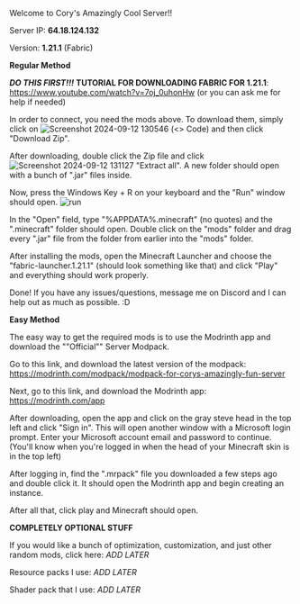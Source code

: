 Welcome to Cory's Amazingly Cool Server!!

Server IP: **64.18.124.132**

Version: **1.21.1** (Fabric)

**Regular Method**

***DO THIS FIRST!!!*** **TUTORIAL FOR DOWNLOADING FABRIC FOR 1.21.1**: https://www.youtube.com/watch?v=7oj_0uhonHw    (or you can ask me for help if needed)


In order to connect, you need the mods above. To download them, simply click on ![Screenshot 2024-09-12 130546](https://github.com/user-attachments/assets/a04a34e3-c797-4764-af3b-504185eee281) (<> Code) 
and then click "Download Zip".

After downloading, double click the Zip file and click ![Screenshot 2024-09-12 131127](https://github.com/user-attachments/assets/0ae2e130-b4c5-46e0-8f4c-6a9feb3a460d) "Extract all". A new folder should open with a bunch of ".jar" files inside. 

Now, press the Windows Key + R on your keyboard and the "Run" window should open. ![run](https://github.com/user-attachments/assets/1ca1927c-9c17-41d1-8feb-4318b0ec612e)

In the "Open" field, type "%APPDATA%\.minecraft" (no quotes) and the ".minecraft" folder should open. Double click on the "mods" folder and drag every ".jar" file from the folder from earlier into the "mods" folder.

After installing the mods, open the Minecraft Launcher and choose the "fabric-launcher.1.21.1" (should look something like that) and click "Play" and everything should work properly.

Done!
If you have any issues/questions, message me on Discord and I can help out as much as possible. :D

**Easy Method**

The easy way to get the required mods is to use the Modrinth app and download the ""Official"" Server Modpack. 

Go to this link, and download the latest version of the modpack: https://modrinth.com/modpack/modpack-for-corys-amazingly-fun-server

Next, go to this link, and download the Modrinth app: https://modrinth.com/app

After downloading, open the app and click on the gray steve head in the top left and click "Sign in". This will open another window with a Microsoft login prompt. Enter your Microsoft account email and password to continue. (You'll know when you're logged in when the head of your Minecraft skin is in the top left)

After logging in, find the ".mrpack" file you downloaded a few steps ago and double click it. It should open the Modrinth app and begin creating an instance. 

After all that, click play and Minecraft should open.

**COMPLETELY OPTIONAL STUFF**

If you would like a bunch of optimization, customization, and just other random mods, click here:
*ADD LATER*

Resource packs I use:
*ADD LATER*

Shader pack that I use:
*ADD LATER*
